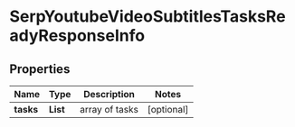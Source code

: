 # SerpYoutubeVideoSubtitlesTasksReadyResponseInfo


## Properties

| Name | Type | Description | Notes |
|------------ | ------------- | ------------- | -------------|
**tasks** | **List<SerpYoutubeVideoSubtitlesTasksReadyTaskInfo>** | array of tasks |[optional]|